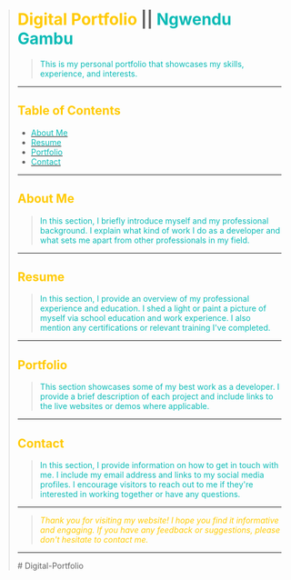 > # **<span style="color: #FFCA00">Digital Portfolio</span>** || <span style="color: #0ABAB5">Ngwendu Gambu</span>
>
> > <span style="color: #0ABAB5">This is my personal portfolio that showcases my skills, experience, and interests.</span>
>
> <!-- Table of Contents -->
>
> ---
>
> ## <span style="color: #FFCA00">Table of Contents</span>
>
> - [<span style="color: #0ABAB5">About Me</span>](#about-me)
> - [<span style="color: #0ABAB5">Resume</span>](#resume)
> - [<span style="color: #0ABAB5">Portfolio</span>](#portfolio)
> - [<span style="color: #0ABAB5">Contact</span>](#contact)
>
> ---
>
> ## <span style="color: #FFCA00">About Me</span>
>
> > <span style="color: #0ABAB5">In this section, I briefly introduce myself and my professional background. I explain what kind of work I do as a developer and what sets me apart from other professionals in my field.</span>
>
> ---
>
> ## <span style="color: #FFCA00">Resume</span>
>
> > <span style="color: #0ABAB5">In this section, I provide an overview of my professional experience and education. I shed a light or paint a picture of myself via school education and work experience. I also mention any certifications or relevant training I've completed.</span>
>
> ---
>
> ## <span style="color: #FFCA00">Portfolio</span>
>
> > <span style="color: #0ABAB5">This section showcases some of my best work as a developer. I provide a brief description of each project and include links to the live websites or demos where applicable.</span>
>
> ---
>
> ## <span style="color: #FFCA00">Contact</span>
>
> > <span style="color: #0ABAB5">In this section, I provide information on how to get in touch with me. I include my email address and links to my social media profiles. I encourage visitors to reach out to me if they're interested in working together or have any questions.</span>
>
> ---
>
> > _<span style="color: #FFCA00">Thank you for visiting my website! I hope you find it informative and engaging. If you have any feedback or suggestions, please don't hesitate to contact me.</span>_
>
> ---
>
> #   D i g i t a l - P o r t f o l i o 
>  
>  
